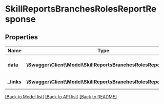 # SkillReportsBranchesRolesReportResponse

## Properties
Name | Type | Description | Notes
------------ | ------------- | ------------- | -------------
**data** | [**\Swagger\Client\Model\SkillReportsBranchesRolesReportData**](SkillReportsBranchesRolesReportData.md) | Return all roles by branch/es | 
**_links** | [**\Swagger\Client\Model\SkillReportsBranchesRolesReportLinks[]**](SkillReportsBranchesRolesReportLinks.md) | Links to pages | 

[[Back to Model list]](../README.md#documentation-for-models) [[Back to API list]](../README.md#documentation-for-api-endpoints) [[Back to README]](../README.md)


